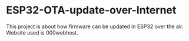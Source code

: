 # ESP32-OTA-update-over-Internet
This project is about how firmware can be updated in ESP32 over the air.
Website used is 000webhost.